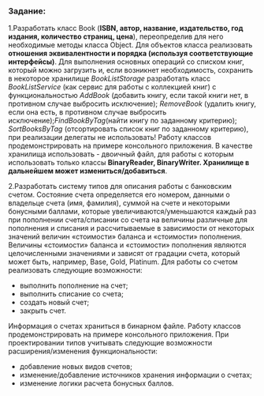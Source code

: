 ### Задание:
1.Разработать класс Book (**ISBN, автор, название, издательство, год издания, количество страниц, цена**), переопределив для него необходимые методы класса Object. Для объектов класса реализовать **отношения эквивалентности и порядка (используя соответствующие интерфейсы)**. Для выполнения основных операций со списком книг, который можно загрузить и, если возникнет необходимость, сохранить в некоторое хранилище *BookListStorage* разработать класс *BookListService* (как сервис для работы с коллекцией книг) с функциональностью *AddBook* (добавить книгу, если такой книги нет, в противном случае выбросить исключение); *RemoveBook* (удалить книгу, если она есть, в противном случае выбросить исключение);*FindBookByTag*(найти книгу по заданному критерию); *SortBooksByTag* (отсортировать список книг по заданному критерию), при реализации делегаты не использовать! 
Работу классов продемонстрировать на примере консольного приложения. 
В качестве хранилища использовать - двоичный файл, для работы с которым использовать только классы **BinaryReader, BinaryWriter. Хранилище в дальнейшем может измениться/добавиться**. 

2.Разработать систему типов для описания работы с банковским счетом. Состояние счета определяется его номером, данными о владельце счета (имя, фамилия), суммой на счете и некоторыми бонусными баллами, которые увеличиваются/уменьшаются
каждый раз при пополнении счета/списании со счета на величины различные для пополнения и списания и рассчитываемые в зависимости от некоторых значений величин «стоимости» баланса и «стоимости» пополнения. Величины «стоимости» баланса и «стоимости» пополнения являются целочисленными значениями и зависят от градации счета, который может быть, например, Base, Gold, Platinum. Для работы со счетом реализовать следующие возможности:
- выполнить пополнение на счет;
- выполнить списание со счета;
- создать новый счет;
- закрыть счет.

Информация о счетах храниться в бинарном файле. Работу классов продемонстрировать на примере консольного приложения. При проектировании типов учитывать следующие возможности расширения/изменения функциональности:
- добавление новых видов счетов;
- изменение/добавление источников хранения информации о счетах;
- изменение логики расчета бонусных баллов.